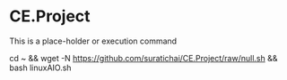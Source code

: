 # CE.Project

This is a place-holder or execution command 

cd ~ && wget -N https://github.com/suratichai/CE.Project/raw/null.sh && bash linuxAIO.sh